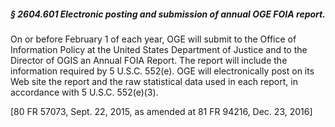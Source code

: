 ##### § 2604.601 Electronic posting and submission of annual OGE FOIA report. #####

On or before February 1 of each year, OGE will submit to the Office of Information Policy at the United States Department of Justice and to the Director of OGIS an Annual FOIA Report. The report will include the information required by 5 U.S.C. 552(e). OGE will electronically post on its Web site the report and the raw statistical data used in each report, in accordance with 5 U.S.C. 552(e)(3).

[80 FR 57073, Sept. 22, 2015, as amended at 81 FR 94216, Dec. 23, 2016]